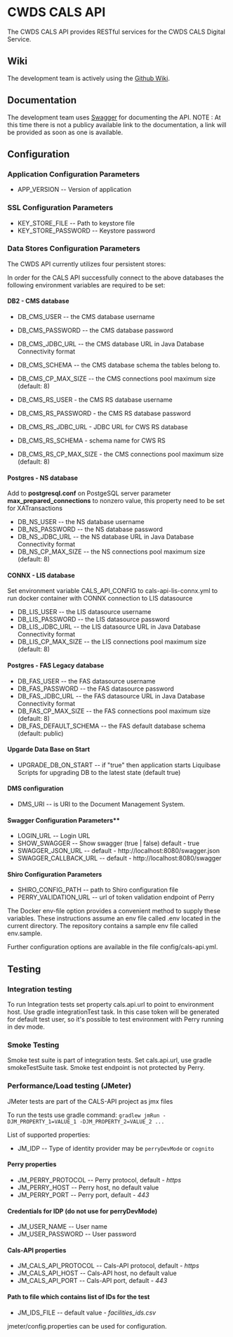 # CWDS CALS API

The CWDS CALS API provides RESTful services for the CWDS CALS Digital Service.

## Wiki

The development team is actively using the [Github Wiki](https://github.com/ca-cwds/cals-api/wiki).

## Documentation

The development team uses [Swagger](http://swagger.io/) for documenting the API.
NOTE : At this time there is not a publicy available link to the documentation, a link will be provided as soon as one is available.


## Configuration

### Application Configuration Parameters
- APP_VERSION -- Version of application

### SSL Configuration Parameters
- KEY_STORE_FILE -- Path to keystore file
- KEY_STORE_PASSWORD -- Keystore password

### Data Stores Configuration Parameters

The CWDS API currently utilizes four persistent stores:

In order for the CALS API successfully connect to the above databases the following environment variables are required to be set:

#### DB2 - CMS database
- DB_CMS_USER -- the CMS database username
- DB_CMS_PASSWORD -- the CMS database password
- DB_CMS_JDBC_URL -- the CMS database URL in Java Database Connectivity format
- DB_CMS_SCHEMA -- the CMS database schema the tables belong to.
- DB_CMS_CP_MAX_SIZE -- the CMS connections pool maximum size (default: 8)

- DB_CMS_RS_USER - the CMS RS database username
- DB_CMS_RS_PASSWORD - the CMS RS database password
- DB_CMS_RS_JDBC_URL - JDBC URL for CWS RS database
- DB_CMS_RS_SCHEMA - schema name for CWS RS
- DB_CMS_RS_CP_MAX_SIZE - the CMS connections pool maximum size (default: 8)
#### Postgres - NS database

Add to __postgresql.conf__ on PostgeSQL server parameter __max_prepared_connections__ to nonzero value, this property need to be set for XATransactions

- DB_NS_USER -- the NS database username
- DB_NS_PASSWORD -- the NS database password
- DB_NS_JDBC_URL -- the NS database URL in Java Database Connectivity format
- DB_NS_CP_MAX_SIZE -- the NS connections pool maximum size (default: 8)


#### CONNX - LIS database
Set environment variable CALS_API_CONFIG to cals-api-lis-connx.yml to run docker container with CONNX connection to LIS datasource
- DB_LIS_USER -- the LIS datasource username
- DB_LIS_PASSWORD -- the LIS datasource password
- DB_LIS_JDBC_URL -- the LIS datasource URL in Java Database Connectivity format
- DB_LIS_CP_MAX_SIZE -- the LIS connections pool maximum size (default: 8)

#### Postgres - FAS Legacy database
- DB_FAS_USER -- the FAS datasource username
- DB_FAS_PASSWORD -- the FAS datasource password
- DB_FAS_JDBC_URL -- the FAS datasource URL in Java Database Connectivity format
- DB_FAS_CP_MAX_SIZE -- the FAS connections pool maximum size (default: 8)
- DB_FAS_DEFAULT_SCHEMA -- the FAS default database schema (default: public)

#### Upgarde Data Base on Start
- UPGRADE_DB_ON_START -- if "true" then application starts Liquibase Scripts for upgrading DB to the latest state (default true)  

#### DMS configuration

- DMS_URI -- is URI to the Document Management System.   

#### Swagger Configuration Parameters**
- LOGIN_URL -- Login URL 
- SHOW_SWAGGER -- Show swagger (true | false) default - true
- SWAGGER_JSON_URL -- default - http://localhost:8080/swagger.json
- SWAGGER_CALLBACK_URL -- default - http://localhost:8080/swagger

#### Shiro Configuration Parameters
- SHIRO_CONFIG_PATH -- path to Shiro configuration file
- PERRY_VALIDATION_URL -- url of token validation endpoint of Perry  
 
The Docker env-file option provides a convenient method to supply these variables. These instructions assume an env file called .env located in the current directory. The repository contains a sample env file called env.sample.

Further configuration options are available in the file config/cals-api.yml.

## Testing

### Integration testing
To run Integration tests set property cals.api.url to point to environment host. Use gradle integrationTest task. In this case token will be generated for default test user, so it's possible to test environment with Perry running in dev mode.

### Smoke Testing
Smoke test suite is part of integration tests. Set cals.api.url, use gradle smokeTestSuite task. Smoke test endpoint is not protected by Perry.

### Performance/Load testing (JMeter)
JMeter tests are part of the CALS-API project as jmx files  

To run the tests use gradle command: 
`gradlew jmRun -DJM_PROPERTY_1=VALUE_1 -DJM_PROPERTY_2=VALUE_2 ...` 

List of supported properties:
- JM_IDP -- Type of identity provider may be `perryDevMode` or `cognito`

#### Perry properties
- JM_PERRY_PROTOCOL -- Perry protocol, default - _https_ 
- JM_PERRY_HOST -- Perry host, no default value
- JM_PERRY_PORT -- Perry port, default - _443_

#### Credentials for IDP (do not use for perryDevMode)
- JM_USER_NAME -- User name
- JM_USER_PASSWORD -- User password

#### Cals-API properties
- JM_CALS_API_PROTOCOL -- Cals-API protocol, default - _https_
- JM_CALS_API_HOST -- Cals-API host, no default value 
- JM_CALS_API_PORT -- Cals-API port, default - _443_ 

#### Path to file which contains list of IDs for the test  
- JM_IDS_FILE -- default value - _facilities_ids.csv_

jmeter/config.properties can be used for configuration.
